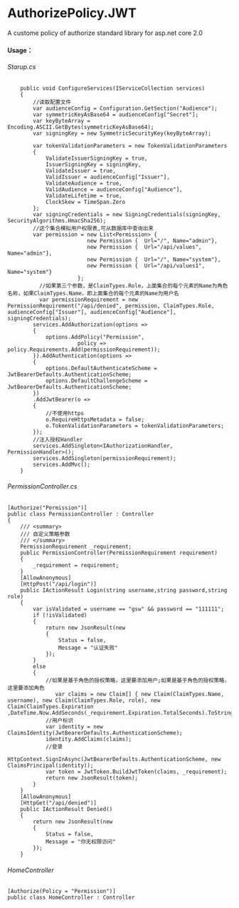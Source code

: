 # AuthorizePolicy.JWT
A custome policy of authorize standard library for asp.net core 2.0

#### Usage：
###### Starup.cs
        public void ConfigureServices(IServiceCollection services)
        {
            //读取配置文件
            var audienceConfig = Configuration.GetSection("Audience");
            var symmetricKeyAsBase64 = audienceConfig["Secret"];
            var keyByteArray = Encoding.ASCII.GetBytes(symmetricKeyAsBase64);
            var signingKey = new SymmetricSecurityKey(keyByteArray);

            var tokenValidationParameters = new TokenValidationParameters
            {
                ValidateIssuerSigningKey = true,
                IssuerSigningKey = signingKey,
                ValidateIssuer = true,
                ValidIssuer = audienceConfig["Issuer"],
                ValidateAudience = true,
                ValidAudience = audienceConfig["Audience"],
                ValidateLifetime = true,
                ClockSkew = TimeSpan.Zero
            };
            var signingCredentials = new SigningCredentials(signingKey, SecurityAlgorithms.HmacSha256);
            //这个集合模拟用户权限表,可从数据库中查询出来
            var permission = new List<Permission> {
                             new Permission {  Url="/", Name="admin"},
                             new Permission {  Url="/api/values", Name="admin"},
                             new Permission {  Url="/", Name="system"},
                             new Permission {  Url="/api/values1", Name="system"}
                          };
              //如果第三个参数，是ClaimTypes.Role，上面集合的每个元素的Name为角色名称，如果ClaimTypes.Name，即上面集合的每个元素的Name为用户名
              var permissionRequirement = new PermissionRequirement("/api/denied", permission, ClaimTypes.Role, audienceConfig["Issuer"], audienceConfig["Audience"], signingCredentials);
            services.AddAuthorization(options =>
            {
                options.AddPolicy("Permission",
                          policy => policy.Requirements.Add(permissionRequirement));
            }).AddAuthentication(options =>
            {
                options.DefaultAuthenticateScheme = JwtBearerDefaults.AuthenticationScheme;
                options.DefaultChallengeScheme = JwtBearerDefaults.AuthenticationScheme;
            })
            .AddJwtBearer(o =>
            {
                //不使用https
                o.RequireHttpsMetadata = false;
                o.TokenValidationParameters = tokenValidationParameters;
            });
            //注入授权Handler
            services.AddSingleton<IAuthorizationHandler, PermissionHandler>();
            services.AddSingleton(permissionRequirement);
            services.AddMvc();
        }
        
###### PermissionController.cs

    [Authorize("Permission")]
    public class PermissionController : Controller
    {
        /// <summary>
        /// 自定义策略参数
        /// </summary>
        PermissionRequirement _requirement;
        public PermissionController(PermissionRequirement requirement)
        {
            _requirement = requirement;
        }
        [AllowAnonymous]
        [HttpPost("/api/login")]
        public IActionResult Login(string username,string password,string role)
        { 
            var isValidated = username == "gsw" && password == "111111";
            if (!isValidated)
            {
                return new JsonResult(new
                {
                    Status = false,
                    Message = "认证失败"
                });
            }
            else
            { 
                //如果是基于角色的授权策略，这里要添加用户;如果是基于角色的授权策略，这里要添加角色
                   var claims = new Claim[] { new Claim(ClaimTypes.Name, username), new Claim(ClaimTypes.Role, role), new Claim(ClaimTypes.Expiration ,DateTime.Now.AddSeconds(_requirement.Expiration.TotalSeconds).ToString())};
                //用户标识
                var identity = new ClaimsIdentity(JwtBearerDefaults.AuthenticationScheme); 
                identity.AddClaims(claims);
                //登录
                HttpContext.SignInAsync(JwtBearerDefaults.AuthenticationScheme, new ClaimsPrincipal(identity));
                var token = JwtToken.BuildJwtToken(claims, _requirement);
                return new JsonResult(token);
            }
        }
        [AllowAnonymous]
        [HttpGet("/api/denied")]
        public IActionResult Denied()
        {
            return new JsonResult(new
            {
                Status = false,
                Message = "你无权限访问"
            });
        }
###### HomeController

    [Authorize(Policy = "Permission")]
    public class HomeController : Controller
